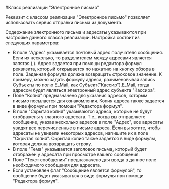 ﻿#Класс реализации "Электронное письмо"


Реквизит с классом реализации "Электронное письмо" позволяет использовать сервис отправки письма из документа. 

Содержание электронного письма и адресаты указываются при настройке данного класса реализации. Настройка состоит из следующих параметров: 
* В поле "Адрес" указывается почтовый адрес получателя сообщения. Если их несколько, то разделителем между адресами является запятая (,). Адрес задается при помощи  редактора формул реквизита, который открывается по нажатию на кнопку обзора в поле. Заданная формула должна возвращать строковое значение. 
К примеру, можно задать формулу адреса, разыменовывая запись Субъекты по полю E_Mail, как Субъект("Кассир").E_Mail, тогда адресом будет являться электронный адрес субъекта "Кассира". 
* Поле "Копия" предназначено для указания адресов, которым письмо посылается для ознакомления. Копия адреса также задается в виде формулы при помощи "Редактора формул". 
* В поле "Скрытая копия" указываются адреса, которые не будут отображены у главного адресата. Т.е., когда вы отправляете сообщение, указав несколько адресов в поле "Адрес", все адресаты увидят все перечисленные в письме адреса. Если вы хотите, чтобы адресаты не увидели некоторых адресов, напишите их в поле "Скрытая копия". Скрытая копия также задается в виде формулы, которая должна возвращать строку. 
* В поле "Тема" указывается заголовок письма, который будет отображен у адресата при просмотре вашего сообщения. 
* Поле "Текст сообщения" предназначено для ввода в данное поле необходимого сообщения для адресата.
* Если установлен флаг "Сообщение является формулой", то сообщение будет указываться в виде формулы при помощи "Редактора формул". 

 
